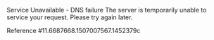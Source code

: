 Service Unavailable - DNS failure The server is temporarily unable to service your request. Please try again later.

Reference #11.6687668.1507007567.1452379c